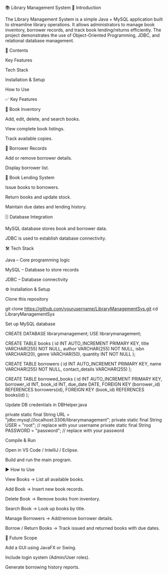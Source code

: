 📚 Library Management System
🔎 Introduction

The Library Management System is a simple Java + MySQL application built to streamline library operations. It allows administrators to manage book inventory, borrower records, and track book lending/returns efficiently. The project demonstrates the use of Object-Oriented Programming, JDBC, and relational database management.

📂 Contents

Key Features

Tech Stack

Installation & Setup

How to Use

✅ Key Features

📘 Book Inventory

Add, edit, delete, and search books.

View complete book listings.

Track available copies.

👤 Borrower Records

Add or remove borrower details.

Display borrower list.

🔄 Book Lending System

Issue books to borrowers.

Return books and update stock.

Maintain due dates and lending history.

🗄️ Database Integration

MySQL database stores book and borrower data.

JDBC is used to establish database connectivity.

🛠 Tech Stack

Java – Core programming logic

MySQL – Database to store records

JDBC – Database connectivity

⚙ Installation & Setup

Clone this repository

git clone https://github.com/yourusername/LibraryManagementSys.git
cd LibraryManagementSys


Set up MySQL database

CREATE DATABASE librarymanagement;
USE librarymanagement;

CREATE TABLE books (
    id INT AUTO_INCREMENT PRIMARY KEY,
    title VARCHAR(255) NOT NULL,
    author VARCHAR(255) NOT NULL,
    isbn VARCHAR(20),
    genre VARCHAR(50),
    quantity INT NOT NULL
);

CREATE TABLE borrowers (
    id INT AUTO_INCREMENT PRIMARY KEY,
    name VARCHAR(255) NOT NULL,
    contact_details VARCHAR(255)
);

CREATE TABLE borrowed_books (
    id INT AUTO_INCREMENT PRIMARY KEY,
    borrower_id INT,
    book_id INT,
    due_date DATE,
    FOREIGN KEY (borrower_id) REFERENCES borrowers(id),
    FOREIGN KEY (book_id) REFERENCES books(id)
);


Update DB credentials in DBHelper.java

private static final String URL = "jdbc:mysql://localhost:3306/librarymanagement";
private static final String USER = "root";   // replace with your username
private static final String PASSWORD = "password";  // replace with your password


Compile & Run

Open in VS Code / IntelliJ / Eclipse.

Build and run the main program.

▶ How to Use

View Books → List all available books.

Add Book → Insert new book records.

Delete Book → Remove books from inventory.

Search Book → Look up books by title.

Manage Borrowers → Add/remove borrower details.

Borrow / Return Books → Track issued and returned books with due dates.

🚀 Future Scope

Add a GUI using JavaFX or Swing.

Include login system (Admin/User roles).

Generate borrowing history reports.
